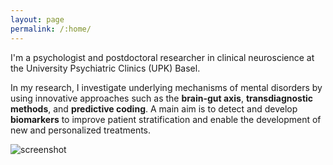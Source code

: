 ```yaml
---
layout: page
permalink: /:home/
---
```


I'm a psychologist and postdoctoral researcher in clinical neuroscience at the University Psychiatric Clinics (UPK) Basel.

In my research, I investigate underlying mechanisms of mental disorders by using innovative approaches such as the **brain-gut axis**, **transdiagnostic methods**, and **predictive coding**. A main aim is to detect and develop **biomarkers** to improve patient stratification and enable the development of new and personalized treatments.

![screenshot](https://raw.githubusercontent.com/acschaub/acschaub.github.io/master/images/Anna_Schaub-2023-005_%C2%A9_Samuel_Bramley-WEB%20-%20Kopie.jpg
)
